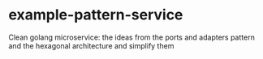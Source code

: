 # example-pattern-service
Clean golang microservice: the ideas from the ports and adapters pattern and the hexagonal architecture and simplify them
